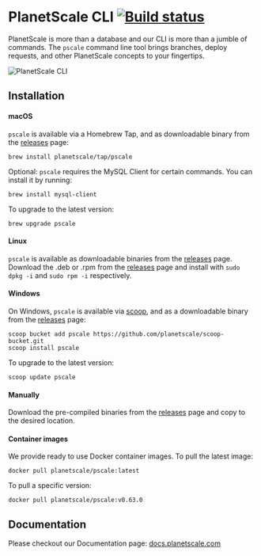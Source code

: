 # PlanetScale CLI [![Build status](https://badge.buildkite.com/cf225eb6ccc163b365267fd8172a6e5bd9baa7c8fcdd10c77c.svg?branch=main)](https://buildkite.com/planetscale/cli)

PlanetScale is more than a database and our CLI is more than a jumble of commands. The `pscale` command line tool brings branches, deploy requests, and other PlanetScale concepts to your fingertips.

![PlanetScale CLI](https://user-images.githubusercontent.com/155044/118568235-66c8e380-b745-11eb-8124-5a72e17f7f7b.png)


## Installation

#### macOS

`pscale` is available via a Homebrew Tap, and as downloadable binary from the [releases](https://github.com/planetscale/cli/releases/latest) page:

```
brew install planetscale/tap/pscale
```
Optional: `pscale` requires the MySQL Client for certain commands. You can install it by running:

```
brew install mysql-client
```

To upgrade to the latest version:

```
brew upgrade pscale
```

#### Linux

`pscale` is available as downloadable binaries from the [releases](https://github.com/planetscale/cli/releases/latest) page. Download the .deb or .rpm from the [releases](https://github.com/planetscale/cli/releases/latest) page and install with `sudo dpkg -i` and `sudo rpm -i` respectively.

#### Windows

On Windows, `pscale` is available via [scoop](https://scoop.sh/), and as a downloadable binary from the [releases](https://github.com/planetscale/cli/releases/latest) page:

```
scoop bucket add pscale https://github.com/planetscale/scoop-bucket.git
scoop install pscale
```

To upgrade to the latest version:

```
scoop update pscale
```

#### Manually

Download the pre-compiled binaries from the [releases](https://github.com/planetscale/cli/releases/latest) page and copy to the desired location.


#### Container images 

We provide ready to use Docker container images.  To pull the latest image:

```
docker pull planetscale/pscale:latest
```

To pull a specific version:

```
docker pull planetscale/pscale:v0.63.0
```

## Documentation

Please checkout our Documentation page: [docs.planetscale.com](https://docs.planetscale.com/reference/planetscale-cli/)
